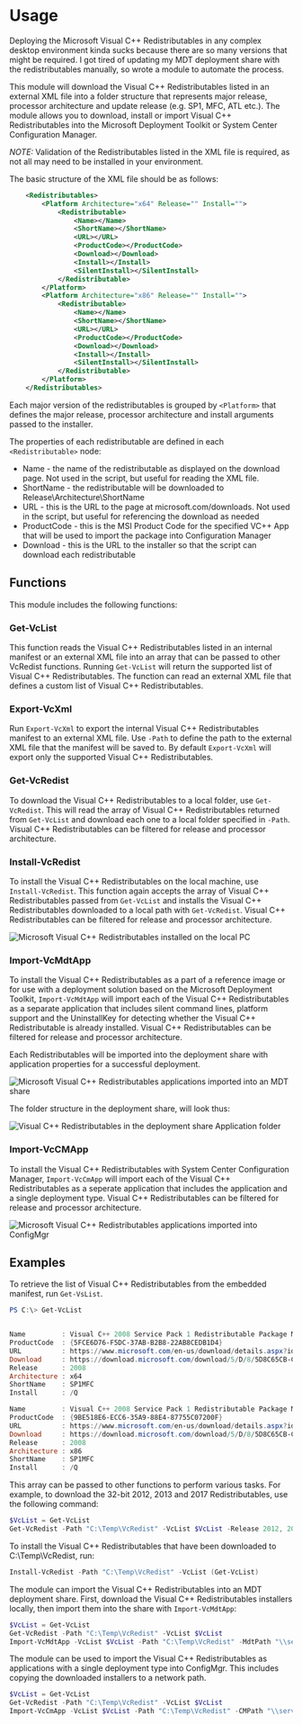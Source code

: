 # Usage

Deploying the Microsoft Visual C++ Redistributables in any complex desktop environment kinda sucks because there are so many versions that might be required. I got tired of updating my MDT deployment share with the redistributables manually, so wrote a module to automate the process.

This module will download the Visual C++ Redistributables listed in an external XML file into a folder structure that represents major release, processor architecture and update release \(e.g. SP1, MFC, ATL etc.\). The module allows you to download, install or import Visual C++ Redistributables into the Microsoft Deployment Toolkit or System Center Configuration Manager.

_NOTE:_ Validation of the Redistributables listed in the XML file is required, as not all may need to be installed in your environment.

The basic structure of the XML file should be as follows:

```xml
    <Redistributables>
        <Platform Architecture="x64" Release="" Install="">
            <Redistributable>
                <Name></Name>
                <ShortName></ShortName>
                <URL></URL>
                <ProductCode></ProductCode>
                <Download></Download>
                <Install></Install>
                <SilentInstall></SilentInstall>
            </Redistributable>
        </Platform>
        <Platform Architecture="x86" Release="" Install="">
            <Redistributable>
                <Name></Name>
                <ShortName></ShortName>
                <URL></URL>
                <ProductCode></ProductCode>
                <Download></Download>
                <Install></Install>
                <SilentInstall></SilentInstall>
            </Redistributable>
        </Platform>
    </Redistributables>
```

Each major version of the redistributables is grouped by `<Platform>` that defines the major release, processor architecture and install arguments passed to the installer.

The properties of each redistributable are defined in each `<Redistributable>` node:

* Name - the name of the redistributable as displayed on the download page. Not used in the script, but useful for reading the XML file.
* ShortName - the redistributable will be downloaded to Release\Architecture\ShortName
* URL - this is the URL to the page at microsoft.com/downloads. Not used in the script, but useful for referencing the download as needed
* ProductCode - this is the MSI Product Code for the specified VC++ App that will be used to import the package into Configuration Manager
* Download - this is the URL to the installer so that the script can download each redistributable

## Functions

This module includes the following functions:

### Get-VcList

This function reads the Visual C++ Redistributables listed in an internal manifest or an external XML file into an array that can be passed to other VcRedist functions. Running `Get-VcList` will return the supported list of Visual C++ Redistributables. The function can read an external XML file that defines a custom list of Visual C++ Redistributables.

### Export-VcXml

Run `Export-VcXml` to export the internal Visual C++ Redistributables manifest to an external XML file. Use `-Path` to define the path to the external XML file that the manifest will be saved to. By default `Export-VcXml` will export only the supported Visual C++ Redistributables.

### Get-VcRedist

To download the Visual C++ Redistributables to a local folder, use `Get-VcRedist`. This will read the array of Visual C++ Redistributables returned from `Get-VcList` and download each one to a local folder specified in `-Path`. Visual C++ Redistributables can be filtered for release and processor architecture.

### Install-VcRedist

To install the Visual C++ Redistributables on the local machine, use `Install-VcRedist`. This function again accepts the array of Visual C++ Redistributables passed from `Get-VcList` and installs the Visual C++ Redistributables downloaded to a local path with `Get-VcRedist`. Visual C++ Redistributables can be filtered for release and processor architecture.

![Microsoft Visual C++ Redistributables installed on the local PC](https://raw.githubusercontent.com/aaronparker/docs/master/images/VisualCPrograms.PNG)

### Import-VcMdtApp

To install the Visual C++ Redistributables as a part of a reference image or for use with a deployment solution based on the Microsoft Deployment Toolkit, `Import-VcMdtApp` will import each of the Visual C++ Redistributables as a separate application that includes silent command lines, platform support and the UninstallKey for detecting whether the Visual C++ Redistributable is already installed. Visual C++ Redistributables can be filtered for release and processor architecture.

Each Redistributables will be imported into the deployment share with application properties for a successful deployment.

![Microsoft Visual C++ Redistributables applications imported into an MDT share](https://raw.githubusercontent.com/aaronparker/docs/master/images/MdtVisualCApplications.png)

The folder structure in the deployment share, will look thus:

![Visual C++ Redistributables in the deployment share Application folder](https://raw.githubusercontent.com/aaronparker/docs/master/images/MdtVisualCApplicationsFolder.PNG)

### Import-VcCMApp

To install the Visual C++ Redistributables with System Center Configuration Manager, `Import-VcCmApp` will import each of the Visual C++ Redistributables as a seperate application that includes the application and a single deployment type. Visual C++ Redistributables can be filtered for release and processor architecture.

![Microsoft Visual C++ Redistributables applications imported into ConfigMgr](https://raw.githubusercontent.com/aaronparker/docs/master/images/VcRedistConfigMgr.PNG)

## Examples

To retrieve the list of Visual C++ Redistributables from the embedded manifest, run `Get-VsList`.

```powershell
PS C:\> Get-VcList


Name         : Visual C++ 2008 Service Pack 1 Redistributable Package MFC Security Update
ProductCode  : {5FCE6D76-F5DC-37AB-B2B8-22AB8CEDB1D4}
URL          : https://www.microsoft.com/en-us/download/details.aspx?id=26368
Download     : https://download.microsoft.com/download/5/D/8/5D8C65CB-C849-4025-8E95-C3966CAFD8AE/vcredist_x64.exe
Release      : 2008
Architecture : x64
ShortName    : SP1MFC
Install      : /Q

Name         : Visual C++ 2008 Service Pack 1 Redistributable Package MFC Security Update
ProductCode  : {9BE518E6-ECC6-35A9-88E4-87755C07200F}
URL          : https://www.microsoft.com/en-us/download/details.aspx?id=26368
Download     : https://download.microsoft.com/download/5/D/8/5D8C65CB-C849-4025-8E95-C3966CAFD8AE/vcredist_x86.exe
Release      : 2008
Architecture : x86
ShortName    : SP1MFC
Install      : /Q
```

This array can be passed to other functions to perform various tasks. For example, to download the 32-bit 2012, 2013 and 2017 Redistributables, use the following command:

```powershell
$VcList = Get-VcList
Get-VcRedist -Path "C:\Temp\VcRedist" -VcList $VcList -Release 2012, 2013, 2017 -Architecture x86
```

To install the Visual C++ Redistributables that have been downloaded to C:\Temp\VcRedist, run:

```powershell
Install-VcRedist -Path "C:\Temp\VcRedist" -VcList (Get-VcList)
```

The module can import the Visual C++ Redistributables into an MDT deployment share. First, download the Visual C++ Redistributables installers locally, then import them into the share with `Import-VcMdtApp`:

```powershell
$VcList = Get-VcList
Get-VcRedist -Path "C:\Temp\VcRedist" -VcList $VcList
Import-VcMdtApp -VcList $VcList -Path "C:\Temp\VcRedist" -MdtPath "\\server\share\Reference"
```

The module can be used to import the Visual C++ Redistributables as applications with a single deployment type into ConfigMgr. This includes copying the downloaded installers to a network path.

```powershell
$VcList = Get-VcList
Get-VcRedist -Path "C:\Temp\VcRedist" -VcList $VcList
Import-VcCmApp -VcList $VcList -Path "C:\Temp\VcRedist" -CMPath "\\server\share\VcRedist" -SMSSiteCode LAB
```
